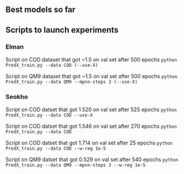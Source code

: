 ## Best models so far
## Scripts to launch experiments


### Elman
Script on COD dataset that got ~1.5 on val set after 500 epochs
```python PredX_train.py --data COD (--use-X)```

Script on QM9 dataset that got ~1.5 on val set after 500 epochs
```python PredX_train.py --data QM9 --mpnn-steps 3 (--use-X)```


### Seokho
Script on COD datset that got 1.520 on val set after 525 epochs
```python PredX_train.py --data COD --use-X```

Script on COD datset that got 1.546 on val set after 270 epochs
```python PredX_train.py --data COD```

Script on COD datset that got 1.714 on val set after 25 epochs
```python PredX_train.py --data COD --w-reg 1e-5```

Script on QM9 datset that got 0.529 on val set after 540 epochs
```python PredX_train.py --data QM9 --mpnn-steps 3 --w-reg 1e-5```
